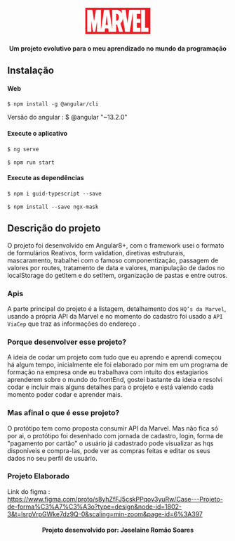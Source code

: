 <p align="center">
  <img  src="https://github.com/joselainejrs/marvel/blob/main/web/src/assets/img/logo.png" width="150px" alt="Imagem">
</p>

<h4 align="center">
Um projeto evolutivo para o meu aprendizado no mundo da programação
</h4>

## Instalação

#### Web
```
$ npm install -g @angular/cli
```

Versão do angular : $ @angular "~13.2.0"

####  Execute o aplicativo
```
$ ng serve
```
```
$ npm run start
```
####  Execute as dependências
```
$ npm i guid-typescript --save
```
```
$ npm install --save ngx-mask
```
## Descrição do projeto

O projeto foi desenvolvido em Angular8+, com o framework usei o formato de formulários Reativos, form validation, diretivas estruturais, mascaramento, trabalhei com o famoso componentização, passagem de valores por routes, tratamento de data e valores, manipulação de dados no localStorage do getItem e do setItem, organização de pastas e entre outros.

### Apis

A parte principal do projeto é a listagem, detalhamento dos `HQ’s da Marvel`, usando a própria API da Marvel e no momento do cadastro foi usado a `API ViaCep` que traz as informações do endereço . 

### Porque desenvolver esse projeto?

A ideia de codar um projeto com tudo que eu aprendo e aprendi começou há algum tempo, inicialmente ele foi elaborado por mim em um programa de formação na empresa onde eu trabalhava com intuito dos estagiarios aprenderem sobre o mundo do frontEnd, gostei bastante da ideia e resolvi codar e incluir mais alguns detalhes para o projeto e está valendo cada momento poder codar e aprender mais.

### Mas afinal o que é esse projeto?

O protótipo tem como proposta consumir API da Marvel. Mas não fica só por ai, o protótipo foi desenhado com jornada de cadastro, login, forma de "pagamento por cartão" o usuário já cadastrado pode visualizar as hqs disponíveis e compra-las, pode ver as compras feitas e editar os seus dados no seu perfil de usuário.

### Projeto Elaborado

Link do figma : https://www.figma.com/proto/s8yhZfFJ5cskPPqov3yuRw/Case---Projeto-de-forma%C3%A7%C3%A3o?type=design&node-id=1802-3&t=lsrpVrpGWke7dz9Q-0&scaling=min-zoom&page-id=6%3A397


<h4 align="center">
Projeto desenvolvido por: Joselaine Romão Soares
</h4>





